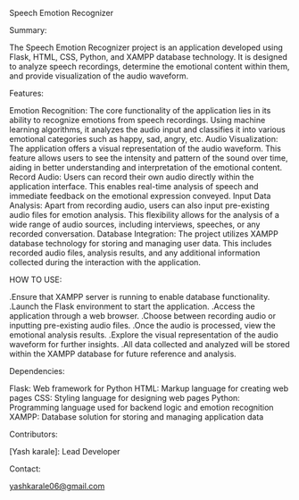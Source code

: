 Speech Emotion Recognizer

Summary:

The Speech Emotion Recognizer project is an application developed using Flask, HTML, CSS, Python, and XAMPP database technology. It is designed to analyze speech recordings, determine the emotional content within them, and provide visualization of the audio waveform.

Features:

Emotion Recognition: The core functionality of the application lies in its ability to recognize emotions from speech recordings. Using machine learning algorithms, it analyzes the audio input and classifies it into various emotional categories such as happy, sad, angry, etc.
Audio Visualization: The application offers a visual representation of the audio waveform. This feature allows users to see the intensity and pattern of the sound over time, aiding in better understanding and interpretation of the emotional content.
Record Audio: Users can record their own audio directly within the application interface. This enables real-time analysis of speech and immediate feedback on the emotional expression conveyed.
Input Data Analysis: Apart from recording audio, users can also input pre-existing audio files for emotion analysis. This flexibility allows for the analysis of a wide range of audio sources, including interviews, speeches, or any recorded conversation.
Database Integration: The project utilizes XAMPP database technology for storing and managing user data. This includes recorded audio files, analysis results, and any additional information collected during the interaction with the application.

HOW TO USE:

.Ensure that XAMPP server is running to enable database functionality.
.Launch the Flask environment to start the application.
.Access the application through a web browser.
.Choose between recording audio or inputting pre-existing audio files.
.Once the audio is processed, view the emotional analysis results.
.Explore the visual representation of the audio waveform for further insights.
.All data collected and analyzed will be stored within the XAMPP database for future reference and analysis.


Dependencies:

Flask: Web framework for Python
HTML: Markup language for creating web pages
CSS: Styling language for designing web pages
Python: Programming language used for backend logic and emotion recognition
XAMPP: Database solution for storing and managing application data

Contributors:

[Yash karale]: Lead Developer

Contact:

yashkarale06@gmail.com

